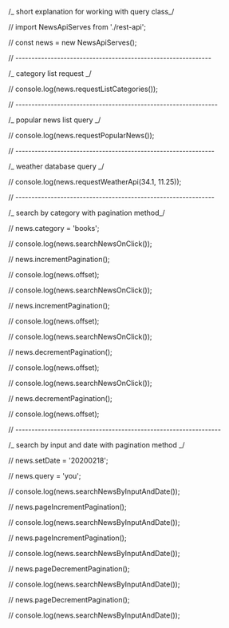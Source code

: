 /_ short explanation for working with query class_/

// import NewsApiServes from './rest-api';

// const news = new NewsApiServes();

// -------------------------------------------------------------

/_ category list request _/

// console.log(news.requestListCategories());

// ---------------------------------------------------------------

/_ popular news list query _/

// console.log(news.requestPopularNews());

// --------------------------------------------------------------

/_ weather database query _/

// console.log(news.requestWeatherApi(34.1, 11.25));

// --------------------------------------------------------------

/_ search by category with pagination method_/

// news.category = 'books';

// console.log(news.searchNewsOnClick());

// news.incrementPagination();

// console.log(news.offset);

// console.log(news.searchNewsOnClick());

// news.incrementPagination();

// console.log(news.offset);

// console.log(news.searchNewsOnClick());

// news.decrementPagination();

// console.log(news.offset);

// console.log(news.searchNewsOnClick());

// news.decrementPagination();

// console.log(news.offset);

// ----------------------------------------------------------------

/_ search by input and date with pagination method _/

// news.setDate = '20200218';

// news.query = 'you';

// console.log(news.searchNewsByInputAndDate());

// news.pageIncrementPagination();

// console.log(news.searchNewsByInputAndDate());

// news.pageIncrementPagination();

// console.log(news.searchNewsByInputAndDate());

// news.pageDecrementPagination();

// console.log(news.searchNewsByInputAndDate());

// news.pageDecrementPagination();

// console.log(news.searchNewsByInputAndDate());
